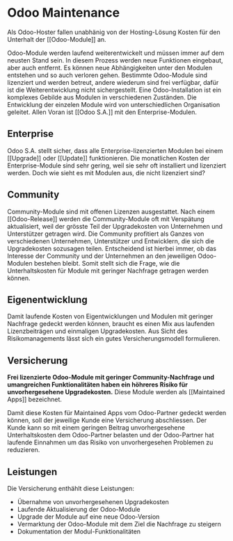 # Odoo Maintenance

Als Odoo-Hoster fallen unabhänig von der Hosting-Lösung Kosten für den Unterhalt der [[Odoo-Module]] an.

Odoo-Module werden laufend weiterentwickelt und müssen immer auf dem neusten Stand sein. In diesem Prozess werden neue Funktionen eingebaut, aber auch entfernt. Es können neue Abhängigkeiten unter den Modulen entstehen und so auch verloren gehen. Bestimmte Odoo-Module sind lizenziert und werden betreut, andere wiederum sind frei verfügbar, dafür ist die Weiterentwicklung nicht sichergestellt. Eine Odoo-Installation ist ein komplexes Gebilde aus Modulen in verschiedenen Zuständen. Die Entwicklung der einzelen Module wird von unterschiedlichen Organisation geleitet. Allen Voran ist [[Odoo S.A.]] mit den Enterprise-Modulen.

## Enterprise

Odoo S.A. stellt sicher, dass alle Enterprise-lizenzierten Modulen bei einem [[Upgrade]] oder [[Update]] funktionieren. Die monatlichen Kosten der Enterprise-Module sind sehr gering, weil sie sehr oft installiert und lizenziert werden. Doch wie sieht es mit Modulen aus, die nicht lizenziert sind?

## Community

Community-Module sind mit offenen Lizenzen ausgestattet. Nach einem [[Odoo-Release]] werden die Community-Module oft mit Verspätung aktualisiert, weil der grösste Teil der Upgradekosten von Unternehmen und Unterstützer getragen wird. Die Community profitiert als Ganzes von verschiedenen Unternehmen, Unterstützer und Entwicklern, die sich die Upgradekosten sozusagen teilen. Entscheidend ist hierbei immer, ob das Interesse der Community und der Unternehmen an den jeweiligen Odoo-Modulen bestehen bleibt. Somit stellt sich die Frage, wie die Unterhaltskosten für Module mit geringer Nachfrage getragen werden können.

## Eigenentwicklung

Damit laufende Kosten von Eigentwicklungen und Modulen mit geringer Nachfrage gedeckt werden können, braucht es einen Mix aus laufenden Lizenzbeiträgen und einmaligen Upgradekosten. Aus Sicht des Risikomanagements lässt sich ein gutes Versicherungsmodell formulieren.

## Versicherung

**Frei lizenzierte Odoo-Module mit geringer Community-Nachfrage und umangreichen Funktionalitäten haben ein höhreres Risiko für unvorhergesehene Upgradekosten.** Diese Module werden als [[Maintained Apps]] bezeichnet.

Damit diese Kosten für Maintained Apps vom Odoo-Partner gedeckt werden können, soll der jeweilige Kunde eine Versicherung abschliessen. Der Kunde kann so mit einem geringen Beitrag unvorhergesehene Unterhaltskosten dem Odoo-Partner belasten und der Odoo-Partner hat laufende Einnahmen um das Risiko von unvorhergesehen Problemen zu reduzieren.

## Leistungen

Die Versicherung enthählt diese Leistungen:

* Übernahme von unvorhergesehenen Upgradekosten
* Laufende Aktualisierung der Odoo-Module
* Upgrade der Module auf eine neue Odoo-Version
* Vermarktung der Odoo-Module mit dem Ziel die Nachfrage zu steigern
* Dokumentation der Modul-Funktionalitäten
